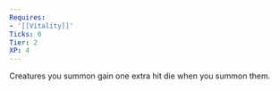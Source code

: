 ```yaml
---
Requires:
- '[[Vitality]]'
Ticks: 0
Tier: 2
XP: 4
---
```


Creatures you summon gain one extra hit die when you summon them.